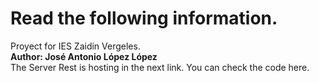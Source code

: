 # Read the following information.
Proyect for IES Zaidin Vergeles.
<br>
<b>Author: José Antonio López López</b>
<br>
The Server Rest is hosting in the next link. You can check the code here.
